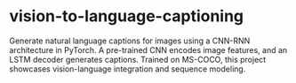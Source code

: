 # vision-to-language-captioning
Generate natural language captions for images using a CNN-RNN architecture in PyTorch. A pre-trained CNN encodes image features, and an LSTM decoder generates captions. Trained on MS-COCO, this project showcases vision-language integration and sequence modeling.
